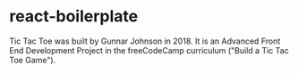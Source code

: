 # react-boilerplate

Tic Tac Toe was built by Gunnar Johnson in 2018. It is an Advanced Front End Development Project in the freeCodeCamp curriculum ("Build a Tic Tac Toe Game").